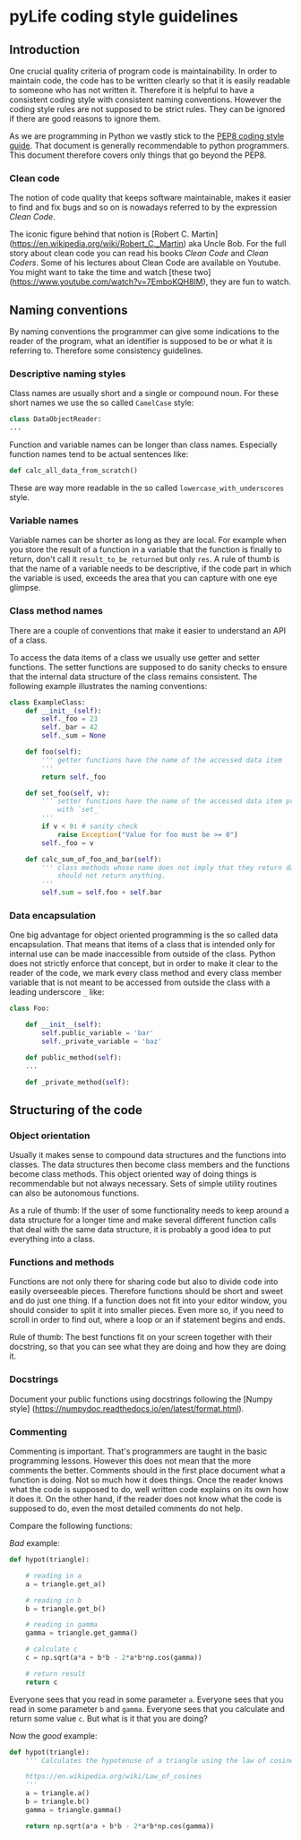 # pyLife coding style guidelines

## Introduction

One crucial quality criteria of program code is maintainability. In order to
maintain code, the code has to be written clearly so that it is easily readable
to someone who has not written it. Therefore it is helpful to have a consistent
coding style with consistent naming conventions. However the coding style
rules are not supposed to be strict rules. They can be ignored if there are
good reasons to ignore them.

As we are programming in Python we vastly stick to the [PEP8 coding style
guide][1]. That document is generally recommendable to python programmers. This
document therefore covers only things that go beyond the PEP8.


### Clean code

The notion of code quality that keeps software maintainable, makes it easier to
find and fix bugs and so on is nowadays referred to by the expression *Clean
Code*.

The iconic figure behind that notion is [Robert C. Martin]
(https://en.wikipedia.org/wiki/Robert_C._Martin) aka Uncle Bob. For
the full story about clean code you can read his books *Clean Code* and *Clean
Coders*. Some of his lectures about Clean Code are available on Youtube. You
might want to take the time and watch [these two]
(https://www.youtube.com/watch?v=7EmboKQH8lM), they are fun to watch.


## Naming conventions

By naming conventions the programmer can give some indications to the reader of
the program, what an identifier is supposed to be or what it is referring
to. Therefore some consistency guidelines.


### Descriptive naming styles

Class names are usually short and a single or compound noun. For these short
names we use the so called `CamelCase` style:
```python
class DataObjectReader:
...
```

Function and variable names can be longer than class names. Especially function
names tend to be actual sentences like:
```python
def calc_all_data_from_scratch()
```
These are way more readable in the so called `lowercase_with_underscores`
style.


### Variable names

Variable names can be shorter as long as they are local. For example when you
store the result of a function in a variable that the function is finally to
return, don't call it `result_to_be_returned` but only `res`. A rule of thumb
is that the name of a variable needs to be descriptive, if the code part in
which the variable is used, exceeds the area that you can capture with one eye
glimpse.


### Class method names

There are a couple of conventions that make it easier to understand an API of a
class.

To access the data items of a class we usually use getter and setter
functions. The setter functions are supposed to do sanity checks to ensure that
the internal data structure of the class remains consistent. The following
example illustrates the naming conventions:
```python
class ExampleClass:
	def __init__(self):
		self._foo = 23
		self._bar = 42
		self._sum = None

	def foo(self):
		''' getter functions have the name of the accessed data item
		'''
		return self._foo

	def set_foo(self, v):
		''' setter functions have the name of the accessed data item prefixed
			with `set_`
		'''
		if v < 0: # sanity check
			raise Exception("Value for foo must be >= 0")
		self._foo = v

	def calc_sum_of_foo_and_bar(self):
		'''	class methods whose name does not imply that they return data
			should not return anything.
		'''
		self.sum = self.foo + self.bar
```

### Data encapsulation

One big advantage for object oriented programming is the so called data
encapsulation. That means that items of a class that is intended only for
internal use can be made inaccessible from outside of the class. Python does
not strictly enforce that concept, but in order to make it clear to the reader
of the code, we mark every class method and every class member variable that is
not meant to be accessed from outside the class with a leading underscore `_`
like:
```python
class Foo:

	def __init__(self):
		self.public_variable = 'bar'
		self._private_variable = 'baz'

	def public_method(self):
	...

	def _private_method(self):
```


## Structuring of the code

### Object orientation

Usually it makes sense to compound data structures and the functions into
classes. The data structures then become class members and the functions become
class methods. This object oriented way of doing things is recommendable but
not always necessary. Sets of simple utility routines can also be autonomous
functions.

As a rule of thumb: If the user of some functionality needs to keep around a
data structure for a longer time and make several different function calls that
deal with the same data structure, it is probably a good idea to put everything
into a class.

### Functions and methods

Functions are not only there for sharing code but also to divide code into
easily overseeable pieces. Therefore functions should be short and sweet and do
just one thing. If a function does not fit into your editor window, you should
consider to split it into smaller pieces. Even more so, if you need to scroll
in order to find out, where a loop or an if statement begins and ends.

Rule of thumb: The best functions fit on your screen together with their
docstring, so that you can see what they are doing and how they are doing it.

### Docstrings

Document your public functions using docstrings following the [Numpy style]
(https://numpydoc.readthedocs.io/en/latest/format.html).

### Commenting

Commenting is important. That's programmers are taught in the basic programming
lessons. However this does not mean that the more comments the better. Comments
should in the first place document what a function is doing. Not so much how it
does things. Once the reader knows what the code is supposed to do, well
written code explains on its own how it does it. On the other hand, if the
reader does not know what the code is supposed to do, even the most detailed
comments do not help.

Compare the following functions:

*Bad* example:
```python
def hypot(triangle):

    # reading in a
    a = triangle.get_a()

    # reading in b
    b = triangle.get_b()

    # reading in gamma
    gamma = triangle.get_gamma()

    # calculate c
    c = np.sqrt(a*a + b*b - 2*a*b*np.cos(gamma))

    # return result
    return c
```

Everyone sees that you read in some parameter `a`. Everyone sees that you read
in some parameter `b` and `gamma`. Everyone sees that you calculate and return
some value `c`. But what is it that you are doing?

Now the *good* example:
```python
def hypot(triangle):
    ''' Calculates the hypotenuse of a triangle using the law of cosines

    https://en.wikipedia.org/wiki/Law_of_cosines
    '''
    a = triangle.a()
    b = triangle.b()
    gamma = triangle.gamma()

    return np.sqrt(a*a + b*b - 2*a*b*np.cos(gamma))
```


[1]: https://www.python.org/dev/peps/pep-0008/
